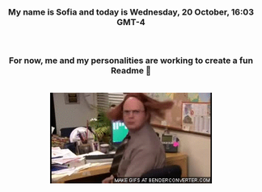 


<div align="center">
<h3 >My name is Sofia and today is Wednesday, 20 October, 16:03 GMT-4</h3><br>
<h3 >For now, me and my personalities are working to create a fun Readme 👋
</h3><br>
<img src='img/dwight.gif' alt='working...'/>
</div>
